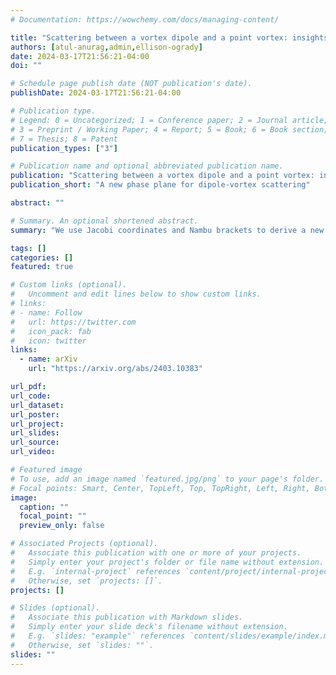 ```yaml
---
# Documentation: https://wowchemy.com/docs/managing-content/

title: "Scattering between a vortex dipole and a point vortex: insights from a new phase plane"
authors: [atul-anurag,admin,ellison-ogrady]
date: 2024-03-17T21:56:21-04:00
doi: ""

# Schedule page publish date (NOT publication's date).
publishDate: 2024-03-17T21:56:21-04:00

# Publication type.
# Legend: 0 = Uncategorized; 1 = Conference paper; 2 = Journal article;
# 3 = Preprint / Working Paper; 4 = Report; 5 = Book; 6 = Book section;
# 7 = Thesis; 8 = Patent
publication_types: ["3"]

# Publication name and optional abbreviated publication name.
publication: "Scattering between a vortex dipole and a point vortex: insights from a new phase plane"
publication_short: "A new phase plane for dipole-vortex scattering"

abstract: ""

# Summary. An optional shortened abstract.
summary: "We use Jacobi coordinates and Nambu brackets to derive a new representation of a three-vortex scattering problem whose phase plane simplifies the analysis."

tags: []
categories: []
featured: true

# Custom links (optional).
#   Uncomment and edit lines below to show custom links.
# links:
# - name: Follow
#   url: https://twitter.com
#   icon_pack: fab
#   icon: twitter
links:
  - name: arXiv
    url: "https://arxiv.org/abs/2403.10383"

url_pdf:
url_code:
url_dataset:
url_poster:
url_project:
url_slides:
url_source:
url_video:

# Featured image
# To use, add an image named `featured.jpg/png` to your page's folder. 
# Focal points: Smart, Center, TopLeft, Top, TopRight, Left, Right, BottomLeft, Bottom, BottomRight.
image:
  caption: ""
  focal_point: ""
  preview_only: false

# Associated Projects (optional).
#   Associate this publication with one or more of your projects.
#   Simply enter your project's folder or file name without extension.
#   E.g. `internal-project` references `content/project/internal-project/index.md`.
#   Otherwise, set `projects: []`.
projects: []

# Slides (optional).
#   Associate this publication with Markdown slides.
#   Simply enter your slide deck's filename without extension.
#   E.g. `slides: "example"` references `content/slides/example/index.md`.
#   Otherwise, set `slides: ""`.
slides: ""
---
```

